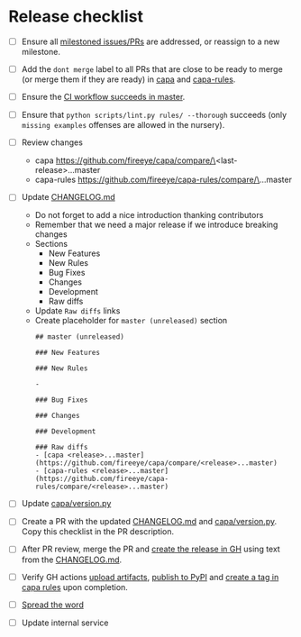 # Release checklist

- [ ] Ensure all [milestoned issues/PRs](https://github.com/fireeye/capa/milestones) are addressed, or reassign to a new milestone.
- [ ] Add the `dont merge` label to all PRs that are close to be ready to merge (or merge them if they are ready) in [capa](https://github.com/fireeye/capa/pulls) and [capa-rules](https://github.com/fireeye/capa-rules/pulls).
- [ ] Ensure the [CI workflow succeeds in master](https://github.com/fireeye/capa/actions/workflows/tests.yml?query=branch%3Amaster).
- [ ] Ensure that `python scripts/lint.py rules/ --thorough` succeeds (only `missing examples`  offenses are allowed in the nursery).
- [ ] Review changes
  - capa https://github.com/fireeye/capa/compare/\<last-release\>...master
  - capa-rules https://github.com/fireeye/capa-rules/compare/\<last-release>\...master
- [ ] Update [CHANGELOG.md](https://github.com/fireeye/capa/blob/master/CHANGELOG.md)
  - Do not forget to add a nice introduction thanking contributors
  - Remember that we need a major release if we introduce breaking changes
  - Sections
    - New Features
    - New Rules
    - Bug Fixes
    - Changes
    - Development
    - Raw diffs
  - Update `Raw diffs` links
  - Create placeholder for `master (unreleased)` section
    ```
    ## master (unreleased)

    ### New Features

    ### New Rules

    -

    ### Bug Fixes

    ### Changes

    ### Development

    ### Raw diffs
    - [capa <release>...master](https://github.com/fireeye/capa/compare/<release>...master)
    - [capa-rules <release>...master](https://github.com/fireeye/capa-rules/compare/<release>...master)
    ```
- [ ] Update [capa/version.py](https://github.com/fireeye/capa/blob/master/capa/version.py)
- [ ] Create a PR with the updated [CHANGELOG.md](https://github.com/fireeye/capa/blob/master/CHANGELOG.md) and [capa/version.py](https://github.com/fireeye/capa/blob/master/capa/version.py). Copy this checklist in the PR description.
- [ ] After PR review, merge the PR and [create the release in GH](https://github.com/fireeye/capa/releases/new) using text from the [CHANGELOG.md](https://github.com/fireeye/capa/blob/master/CHANGELOG.md).
- [ ] Verify GH actions [upload artifacts](https://github.com/fireeye/capa/releases), [publish to PyPI](https://pypi.org/project/flare-capa) and [create a tag in capa rules](https://github.com/fireeye/capa-rules/tags) upon completion.
- [ ] [Spread the word](https://twitter.com)
- [ ] Update internal service

